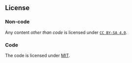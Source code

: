 ## License

### Non-code

Any content *other than code* is licensed under [`CC BY-SA 4.0`](https://creativecommons.org/licenses/by-sa/4.0/).

### Code

The code is licensed under [MIT](https://choosealicense.com/licenses/mit/).